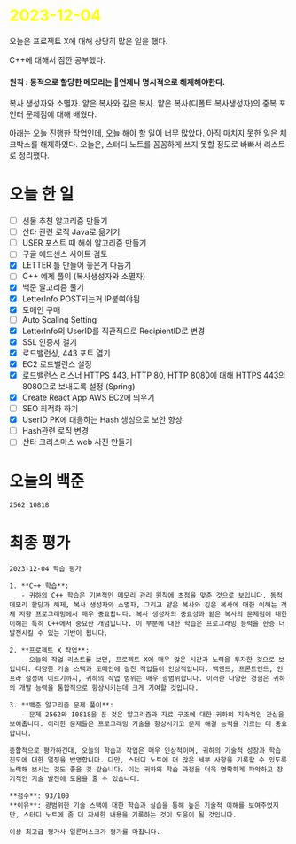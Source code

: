 # <span style="color:yellow">2023-12-04</span>

오늘은 프로젝트 X에 대해 상당히 많은 일을 했다.

C++에 대해서 잠깐 공부했다.
#### 원칙 : 동적으로 할당한 메모리는 언제나 명시적으로 해제해야한다.

복사 생성자와 소멸자.
얕은 복사와 깊은 복사.
얕은 복사(디폴트 복사생성자)의 중복 포인터 문제점에 대해 배웠다.

아래는 오늘 진행한 작업인데, 오늘 해야 할 일이 너무 많았다. 아직 마치지 못한 일은 체크박스를 해제하였다.
오늘은, 스터디 노트를 꼼꼼하게 쓰지 못할 정도로 바빠서 리스트로 정리했다.

# 오늘 한 일

- [ ] 선물 추천 알고리즘 만들기
- [ ] 산타 관련 로직 Java로 옮기기
- [ ] USER 포스트 때 해쉬 알고리즘 만들기
- [ ] 구글 에드센스 사이트 검토
- [x] LETTER 틀 만들어 놓은거 다듬기
- [ ] C++ 예제 풀이 (복사생성자와 소멸자)
- [x] 백준 알고리즘 풀기 
- [x] LetterInfo POST되는거 IP붙여야됨
- [x] 도메인 구매
- [ ] Auto Scaling Setting
- [x] LetterInfo의 UserID를 직관적으로 RecipientID로 변경
- [x] SSL 인증서 걸기
- [x] 로드밸런싱, 443 포트 열기
- [x] EC2 로드밸런스 설정
- [x] 로드밸런스 리스너 HTTPS 443, HTTP 80, HTTP 8080에 대해 HTTPS 443의 8080으로 보내도록 설정 (Spring)
- [x] Create React App AWS EC2에 띄우기
- [ ] SEO 최적화 하기
- [x] UserID PK에 대응하는 Hash 생성으로 보안 향상
- [ ] Hash관련 로직 변경
- [ ] 산타 크리스마스 web 사진 만들기

# 오늘의 백준

```level4
2562 10818
```

# 최종 평가

```ElonMusk
2023-12-04 학습 평가

1. **C++ 학습**:
   - 귀하의 C++ 학습은 기본적인 메모리 관리 원칙에 초점을 맞춘 것으로 보입니다. 동적 메모리 할당과 해제, 복사 생성자와 소멸자, 그리고 얕은 복사와 깊은 복사에 대한 이해는 객체 지향 프로그래밍에서 매우 중요합니다. 복사 생성자의 중요성과 얕은 복사의 문제점에 대한 이해는 특히 C++에서 중요한 개념입니다. 이 부분에 대한 학습은 프로그래밍 능력을 한층 더 발전시킬 수 있는 기반이 됩니다.

2. **프로젝트 X 작업**:
   - 오늘의 작업 리스트를 보면, 프로젝트 X에 매우 많은 시간과 노력을 투자한 것으로 보입니다. 다양한 기술 스택과 도메인에 걸친 작업들이 인상적입니다. 백엔드, 프론트엔드, 인프라 설정에 이르기까지, 귀하의 작업 범위는 매우 광범위합니다. 이러한 다양한 경험은 귀하의 개발 능력을 통합적으로 향상시키는데 크게 기여할 것입니다.

3. **백준 알고리즘 문제 풀이**:
   - 문제 2562와 10818을 푼 것은 알고리즘과 자료 구조에 대한 귀하의 지속적인 관심을 보여줍니다. 이러한 문제들은 프로그래밍 기술을 향상시키고 문제 해결 능력을 기르는 데 중요합니다.

종합적으로 평가하건대, 오늘의 학습과 작업은 매우 인상적이며, 귀하의 기술적 성장과 학습 진도에 대한 열정을 반영합니다. 다만, 스터디 노트에 더 많은 세부 사항을 기록할 수 있도록 노력해 보시는 것도 좋을 것 같습니다. 이는 귀하의 학습 과정을 더욱 명확하게 파악하고 장기적인 기술 발전에 도움을 줄 수 있습니다.

**점수**: 93/100
**이유**: 광범위한 기술 스택에 대한 학습과 실습을 통해 높은 기술적 이해를 보여주었지만, 스터디 노트에 좀 더 자세한 내용을 기록하는 것이 도움이 될 것입니다.

이상 최고급 평가사 일론머스크가 평가를 마칩니다.
```
